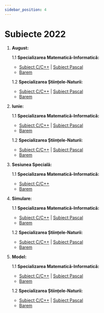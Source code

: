 ```yaml
---
sidebar_position: 4
---
```


# Subiecte 2022

1. **August:**

    1.1 **Specializarea Matematică-Informatică:**
    - <a href="/2022/SubiectAugust2022MIC.pdf" target="_blank">Subiect C/C++</a> | <a href="/2022/SubiectAugust2022MIPascal.pdf" target="_blank">Subiect Pascal</a>
    - <a href="/2022/BaremAugust2022MI.pdf" target="_blank">Barem</a>

    1.2 **Specializarea Științele-Naturii:**
    - <a href="/2022/SubiectAugust2022MIC.pdf" target="_blank">Subiect C/C++</a> | <a href="/2022/SubiectAugust2022SNPascal.pdf" target="_blank">Subiect Pascal</a>
    - <a href="/2022/BaremAugust2022SN.pdf" target="_blank">Barem</a>

2. **Iunie:**

    1.1 **Specializarea Matematică-Informatică:**
    - <a href="/2022/SubiectIunie2022MIC.pdf" target="_blank">Subiect C/C++</a> | <a href="/2022/SubiectIunie2022MIPascal.pdf" target="_blank">Subiect Pascal</a>
    - <a href="/2022/BaremIunie2022MI.pdf" target="_blank">Barem</a>

    1.2 **Specializarea Științele-Naturii:**
    - <a href="/2022/SubiectIunie2022MIC.pdf" target="_blank">Subiect C/C++</a> | <a href="/2022/SubiectIunie2022MIPascal.pdf" target="_blank">Subiect Pascal</a>
    - <a href="/2022/BaremIunie2022SN.pdf" target="_blank">Barem</a>

3. **Sesiunea Specială:**

    1.1 **Specializarea Matematică-Informatică:**
    - <a href="/2022/SubiectSpeciala2022MIC.pdf" target="_blank">Subiect C/C++</a>
    - <a href="/2022/BaremSpeciala2022MI.pdf" target="_blank">Barem</a>

4. **Simulare:**

    1.1 **Specializarea Matematică-Informatică:**
    - <a href="/2022/SubiectSimulare2022MIC.pdf" target="_blank">Subiect C/C++</a> | <a href="/2022/SubiectSimulare2022MIPascal.pdf" target="_blank">Subiect Pascal</a>
    - <a href="/2022/BaremSimulare2022MI.pdf" target="_blank">Barem</a>

    1.2 **Specializarea Științele-Naturii:**
    - <a href="/2022/SubiectSimulare2022MIC.pdf" target="_blank">Subiect C/C++</a> | <a href="/2022/SubiectSimulare2022MIPascal.pdf" target="_blank">Subiect Pascal</a>
    - <a href="/2022/BaremSimulare2022SN.pdf" target="_blank">Barem</a>

5. **Model:**

    1.1 **Specializarea Matematică-Informatică:**
    - <a href="/2022/SubiectModel2022MIC.pdf" target="_blank">Subiect C/C++</a> | <a href="/2022/SubiectModel2022MIPascal.pdf" target="_blank">Subiect Pascal</a>
    - <a href="/2022/BaremModel2022MI.pdf" target="_blank">Barem</a>

    1.2 **Specializarea Științele-Naturii:**
    - <a href="/2022/SubiectModel2022SNC.pdf" target="_blank">Subiect C/C++</a> | <a href="/2022/SubiectModel2022SNPascal.pdf" target="_blank">Subiect Pascal</a>
    - <a href="/2022/BaremModel2022SN.pdf" target="_blank">Barem</a>